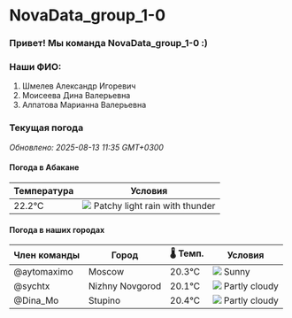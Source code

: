 # NovaData_group_1-0
### Привет! Мы команда NovaData_group_1-0 :)

### Наши ФИО:
1. Шмелев Александр Игоревич
2. Моисеева Дина Валерьевна
3. Алпатова Марианна Валерьевна

### Текущая погода
<!-- WEATHER:START -->
_Обновлено: 2025-08-13 11:35 GMT+0300_

#### Погода в Абакане

| Температура | Условия |
|-------------|----------|
| 22.2°C     | ![](https://cdn.weatherapi.com/weather/64x64/day/386.png) Patchy light rain with thunder |

#### Погода в наших городах

| Член команды  | Город               | 🌡️ Темп.  | Условия          |
|---------------|---------------------|-----------|--------------------|
| @aytomaximo    | Moscow              |   20.3°C | ![](https://cdn.weatherapi.com/weather/64x64/day/113.png) Sunny        |
| @sychtx        | Nizhny Novgorod     |   20.1°C | ![](https://cdn.weatherapi.com/weather/64x64/day/116.png) Partly cloudy |
| @Dina_Mo       | Stupino             |   20.4°C | ![](https://cdn.weatherapi.com/weather/64x64/day/116.png) Partly cloudy |

<!-- WEATHER:END -->
